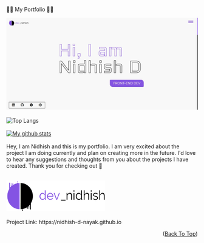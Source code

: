 👨‍💻 My Portfolio 👨‍💻

[![My GitHub Banner](images/project-one_screenshot.webp)](https://nidhish-d-nayak.github.io)
<br>
<br>
![Top Langs](https://github-readme-stats.vercel.app/api/top-langs/?username=Nidhish-D-Nayak&theme=dark&show_icons=true)
<br>
<br>
[![My github stats](https://github-readme-stats.vercel.app/api?username=Nidhish-D-Nayak)](https://github.com/Nidhish-D-Nayak/github-readme-stats)
<br>
<br>
Hey, I am Nidhish and this is my portfolio. I am very excited about the project I am doing currently and plan on creating more in the future.
I'd love to hear any suggestions and thoughts from you about the projects I have created. Thank you for checking out 🤩

</p>
<br>
    <img src="images/main_logo.png" alt="Logo" width="260" height="80">
<br>
<br>
Project Link: https://nidhish-d-nayak.github.io

<p align="right">(<a href="#top">Back To Top</a>)</p>
